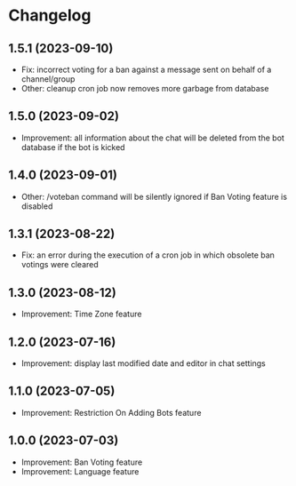 # Changelog

## 1.5.1 (2023-09-10)

- Fix: incorrect voting for a ban against a message sent on behalf of a channel/group
- Other: cleanup cron job now removes more garbage from database

## 1.5.0 (2023-09-02)

- Improvement: all information about the chat will be deleted from the bot database if the bot is kicked

## 1.4.0 (2023-09-01)

- Other: /voteban command will be silently ignored if Ban Voting feature is disabled

## 1.3.1 (2023-08-22)

- Fix: an error during the execution of a cron job in which obsolete ban votings were cleared

## 1.3.0 (2023-08-12)

- Improvement: Time Zone feature

## 1.2.0 (2023-07-16)

- Improvement: display last modified date and editor in chat settings

## 1.1.0 (2023-07-05)

- Improvement: Restriction On Adding Bots feature

## 1.0.0 (2023-07-03)

- Improvement: Ban Voting feature
- Improvement: Language feature
